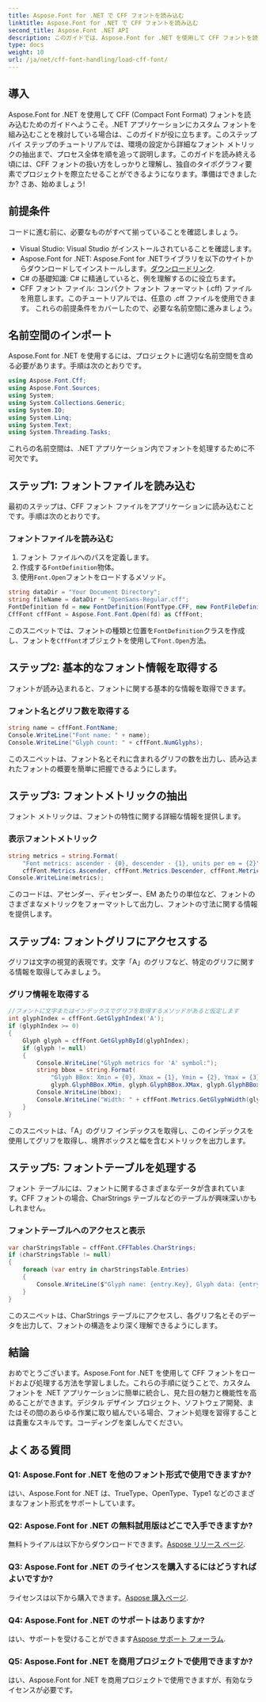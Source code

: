 ```yaml
---
title: Aspose.Font for .NET で CFF フォントを読み込む
linktitle: Aspose.Font for .NET で CFF フォントを読み込む
second_title: Aspose.Font .NET API
description: このガイドでは、Aspose.Font for .NET を使用して CFF フォントを読み込む方法を学習します。カスタム フォントを使用して .NET アプリケーションを強化したい開発者に最適です。
type: docs
weight: 10
url: /ja/net/cff-font-handling/load-cff-font/
---
```

## 導入
Aspose.Font for .NET を使用して CFF (Compact Font Format) フォントを読み込むためのガイドへようこそ。.NET アプリケーションにカスタム フォントを組み込むことを検討している場合は、このガイドが役に立ちます。このステップ バイ ステップのチュートリアルでは、環境の設定から詳細なフォント メトリックの抽出まで、プロセス全体を順を追って説明します。このガイドを読み終える頃には、CFF フォントの扱い方をしっかりと理解し、独自のタイポグラフィ要素でプロジェクトを際立たせることができるようになります。準備はできましたか? さあ、始めましょう!
## 前提条件
コードに進む前に、必要なものがすべて揃っていることを確認しましょう。
- Visual Studio: Visual Studio がインストールされていることを確認します。
- Aspose.Font for .NET: Aspose.Font for .NETライブラリを以下のサイトからダウンロードしてインストールします。[ダウンロードリンク](https://releases.aspose.com/font/net/).
- C# の基礎知識: C# に精通していると、例を理解するのに役立ちます。
- CFF フォント ファイル: コンパクト フォント フォーマット (.cff) ファイルを用意します。このチュートリアルでは、任意の .cff ファイルを使用できます。
これらの前提条件をカバーしたので、必要な名前空間に進みましょう。
## 名前空間のインポート
Aspose.Font for .NET を使用するには、プロジェクトに適切な名前空間を含める必要があります。手順は次のとおりです。
```csharp
using Aspose.Font.Cff;
using Aspose.Font.Sources;
using System;
using System.Collections.Generic;
using System.IO;
using System.Linq;
using System.Text;
using System.Threading.Tasks;
```
これらの名前空間は、.NET アプリケーション内でフォントを処理するために不可欠です。
## ステップ1: フォントファイルを読み込む
最初のステップは、CFF フォント ファイルをアプリケーションに読み込むことです。手順は次のとおりです。
### フォントファイルを読み込む
1. フォント ファイルへのパスを定義します。
2. 作成する`FontDefinition`物体。
3. 使用`Font.Open`フォントをロードするメソッド。
```csharp
string dataDir = "Your Document Directory";
string fileName = dataDir + "OpenSans-Regular.cff";
FontDefinition fd = new FontDefinition(FontType.CFF, new FontFileDefinition("cff", new FileSystemStreamSource(fileName)));
CffFont cffFont = Aspose.Font.Font.Open(fd) as CffFont;
```
このスニペットでは、フォントの種類と位置を`FontDefinition`クラスを作成し、フォントを`CffFont`オブジェクトを使用して`Font.Open`方法。
## ステップ2: 基本的なフォント情報を取得する
フォントが読み込まれると、フォントに関する基本的な情報を取得できます。
### フォント名とグリフ数を取得する
```csharp
string name = cffFont.FontName;
Console.WriteLine("Font name: " + name);
Console.WriteLine("Glyph count: " + cffFont.NumGlyphs);
```
このスニペットは、フォント名とそれに含まれるグリフの数を出力し、読み込まれたフォントの概要を簡単に把握できるようにします。
## ステップ3: フォントメトリックの抽出
フォント メトリックは、フォントの特性に関する詳細な情報を提供します。
### 表示フォントメトリック
```csharp
string metrics = string.Format(
    "Font metrics: ascender - {0}, descender - {1}, units per em = {2}",
    cffFont.Metrics.Ascender, cffFont.Metrics.Descender, cffFont.Metrics.UnitsPerEM);
Console.WriteLine(metrics);
```
このコードは、アセンダー、ディセンダー、EM あたりの単位など、フォントのさまざまなメトリックをフォーマットして出力し、フォントの寸法に関する情報を提供します。
## ステップ4: フォントグリフにアクセスする
グリフは文字の視覚的表現です。文字「A」のグリフなど、特定のグリフに関する情報を取得してみましょう。
### グリフ情報を取得する
```csharp
//フォントに文字またはインデックスでグリフを取得するメソッドがあると仮定します
int glyphIndex = cffFont.GetGlyphIndex('A');
if (glyphIndex >= 0)
{
    Glyph glyph = cffFont.GetGlyphById(glyphIndex);
    if (glyph != null)
    {
        Console.WriteLine("Glyph metrics for 'A' symbol:");
        string bbox = string.Format(
            "Glyph BBox: Xmin = {0}, Xmax = {1}, Ymin = {2}, Ymax = {3}",
            glyph.GlyphBBox.XMin, glyph.GlyphBBox.XMax, glyph.GlyphBBox.YMin, glyph.GlyphBBox.YMax);
        Console.WriteLine(bbox);
        Console.WriteLine("Width: " + cffFont.Metrics.GetGlyphWidth(glyphIndex));
    }
}
```
このスニペットは、「A」のグリフ インデックスを取得し、このインデックスを使用してグリフを取得し、境界ボックスと幅を含むメトリックを出力します。
## ステップ5: フォントテーブルを処理する
フォント テーブルには、フォントに関するさまざまなデータが含まれています。CFF フォントの場合、CharStrings テーブルなどのテーブルが興味深いかもしれません。
### フォントテーブルへのアクセスと表示
```csharp
var charStringsTable = cffFont.CFFTables.CharStrings;
if (charStringsTable != null)
{
    foreach (var entry in charStringsTable.Entries)
    {
        Console.WriteLine($"Glyph name: {entry.Key}, Glyph data: {entry.Value}");
    }
}
```
このスニペットは、CharStrings テーブルにアクセスし、各グリフ名とそのデータを出力して、フォントの構造をより深く理解できるようにします。
## 結論
おめでとうございます。Aspose.Font for .NET を使用して CFF フォントをロードおよび処理する方法を学習しました。これらの手順に従うことで、カスタム フォントを .NET アプリケーションに簡単に統合し、見た目の魅力と機能性を高めることができます。デジタル デザイン プロジェクト、ソフトウェア開発、またはその間のあらゆる作業に取り組んでいる場合、フォント処理を習得することは貴重なスキルです。コーディングを楽しんでください。
## よくある質問
### Q1: Aspose.Font for .NET を他のフォント形式で使用できますか?
はい、Aspose.Font for .NET は、TrueType、OpenType、Type1 などのさまざまなフォント形式をサポートしています。
### Q2: Aspose.Font for .NET の無料試用版はどこで入手できますか?
無料トライアルは以下からダウンロードできます。[Aspose リリース ページ](https://releases.aspose.com/).
### Q3: Aspose.Font for .NET のライセンスを購入するにはどうすればよいですか?
ライセンスは以下から購入できます。[Aspose 購入ページ](https://purchase.aspose.com/buy).
### Q4: Aspose.Font for .NET のサポートはありますか?
はい、サポートを受けることができます[Aspose サポート フォーラム](https://forum.aspose.com/c/font/41).
### Q5: Aspose.Font for .NET を商用プロジェクトで使用できますか?
はい、Aspose.Font for .NET を商用プロジェクトで使用できますが、有効なライセンスが必要です。
